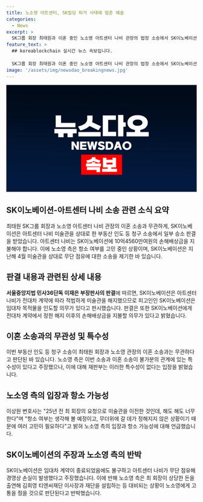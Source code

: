 ```yaml
---
title: 노소영 아트센터, SK빌딩 퇴거 사태에 멈춘 예술
categories:
  - News
excerpt: >
  SK그룹 회장 최태원과 이혼 중인 노소영 아트센터 나비 관장의 법정 소송에서 SK이노베이션이 승소 판결을 받았다. 서울고등법원은 아트센터 나비 미술관이 SK빌딩을 나가야 한다고 판단했다. 판결은 이혼 소송과는 무관하게 임대차 계약에 따른 상당한 손해배상금을 SK이노베이션이 지급하여야 한다는 내용이다. 이에 노소영 측은 항소 여부를 고민 중이며, 이혼 소송의 결과를 기다려야 한다는 주장에 법원은 특수성이 없다고 판단했다.SK이노베이션 측은 이에 대해 최 회장의 행동이 노 관장에게 고통을 주었다고 언급하며, 노 소영 측은 이에 대해 "25년 전 최 회장의 요청으로 미술관을 이전한 것인데, 해도 해도 너무한다"고 했다.
feature_text: >
  ## koreablockchain 실시간 뉴스 속보입니다.

  SK그룹 회장 최태원과 이혼 중인 노소영 아트센터 나비 관장의 법정 소송에서 SK이노베이션이 승소 판결을 받았다. 서울고등법원은 아트센터 나비 미술관이 SK빌딩을 나가야 한다고 판단했다. 판결은 이혼 소송과는 무관하게 임대차 계약에 따른 상당한 손해배상금을 SK이노베이션이 지급하여야 한다는 내용이다. 이에 노소영 측은 항소 여부를 고민 중이며, 이혼 소송의 결과를 기다려야 한다는 주장에 법원은 특수성이 없다고 판단했다.SK이노베이션 측은 이에 대해 최 회장의 행동이 노 관장에게 고통을 주었다고 언급하며, 노 소영 측은 이에 대해 "25년 전 최 회장의 요청으로 미술관을 이전한 것인데, 해도 해도 너무한다"고 했다.
image: '/assets/img/newsdao_breakingnews.jpg'
---
```


<p><img src="/assets/img/newsdao_breakingnews.jpg" alt="koreablockchain 속보" /></p>

<h2 data-ke-size="size26">SK이노베이션-아트센터 나비 소송 관련 소식 요약</h2>

<p data-ke-size="size16">최태원 SK그룹 회장과 노소영 아트센터 나비 관장의 이혼 소송과 무관하게, SK이노베이션은 아트센터 나비 미술관을 상대로 한 부동산 인도 등 청구 소송에서 일부 승소 판결을 받았습니다. 아트센터 나비는 SK이노베이션에 10억4560만여원의 손해배상금을 지불해야 합니다. 이에 노소영 측은 항소 여부를 고민 중인 상황이며, SK이노베이션은 지난해 4월 미술관을 상대로 무단 점유에 대한 소송을 제기한 바 있습니다.</p>

<h2 data-ke-size="size26">판결 내용과 관련된 상세 내용</h2>

<p data-ke-size="size16"><b>서울중앙지법 민사36단독 이재은 부장판사의 판결</b>에 따르면, SK이노베이션은 아트센터 나비가 전대차 계약에 따라 적법하게 미술관을 해지했으므로 피고인인 SK이노베이션은 임대차 목적물을 인도할 의무가 있다고 판시했습니다. 판결은 또한 SK이노베이션에게 전대차 계약에서 정한 해지 이후의 손해배상금을 지불할 의무가 있다고 밝혔습니다.</p>

<h2 data-ke-size="size26">이혼 소송과의 무관성 및 특수성</h2>

<p data-ke-size="size16">이번 부동산 인도 등 청구 소송이 최태원 회장과 노소영 관장의 이혼 소송과는 무관하다고 판단된 바 있습니다. 노소영 측은 이번 소송과 이혼 소송이 불가분의 관계에 있는 특수성이 있다고 주장했으나, 이에 대해 재판부는 이러한 특수성이 없다는 입장을 밝혔습니다.</p>

<h2 data-ke-size="size26">노소영 측의 입장과 항소 가능성</h2>

<p data-ke-size="size16">이상원 변호사는 "25년 전 최 회장의 요청으로 미술관을 이전한 것인데, 해도 해도 너무한다"며 "항소 여부는 생각해 볼 예정이고, 무더위에 갈 데가 정해지지 않은 상황이기 때문에 여러 고민이 필요하다"고 밝혀 노소영 측의 입장과 항소 가능성에 대해 언급했습니다.</p>

<h2 data-ke-size="size26">SK이노베이션의 주장과 노소영 측의 반박</h2>

<p data-ke-size="size16">SK이노베이션은 임대차 계약이 종료되었음에도 불구하고 아트센터 나비가 무단 점유해 경영상 손실이 발생했다고 주장했습니다. 이에 반해 노소영 측은 최 회장이 상당한 돈을 출연해 김희영 티앤씨재단 이사장과 재단을 설립하는 등 대비되는 상황이 노소영에게 고통을 줬을 것으로 판단된다고 반박했습니다.</p>

